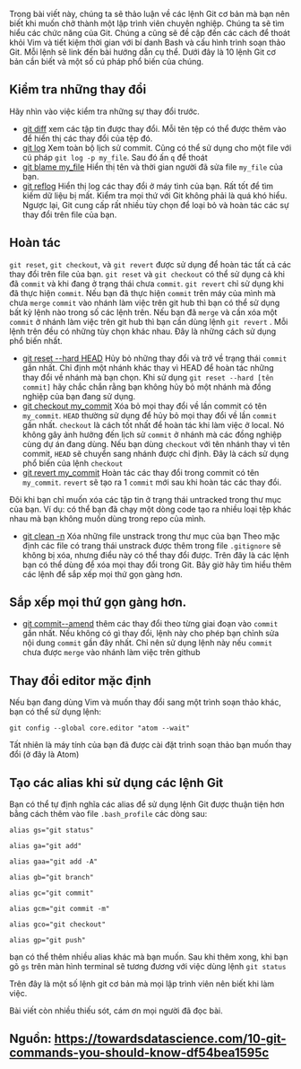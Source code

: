 Trong bài viết này, chúng ta sẽ thảo luận về các lệnh Git cơ bản mà bạn nên biết khi muốn chở thành một lập trình viên chuyên nghiệp. Chúng ta sẽ tìm hiểu các chức năng của Git. Chúng a cũng sẽ đề cập đến các cách để thoát khỏi Vim và tiết kiệm thời gian với bí danh Bash và cấu hình trình soạn thảo Git. Mỗi lệnh sẽ link đến bài hướng dẫn cụ thể.
Dưới đây là 10 lệnh Git cơ bản cần biết và một số cú pháp phổ biến của chúng.

## Kiểm tra những thay đổi 
Hãy nhìn vào việc kiểm tra những sự thay đổi trước.

* [git diff](https://www.atlassian.com/git/tutorials/saving-changes/git-diff) xem các tập tin được thay đổi. Mỗi tên tệp có thể được thêm vào để hiển thị các thay đổi của tệp đó.
* [git log](https://www.atlassian.com/git/tutorials/git-log) Xem toàn bộ lịch sử commit. Cũng có thể sử dụng cho một file với cú pháp `git log -p my_file`. Sau đó ấn `q` để thoát
* [git blame my_file](https://www.atlassian.com/git/tutorials/inspecting-a-repository/git-blame) Hiển thị tên và thời gian người đã sửa file `my_file` của bạn.
* [git reflog](https://www.atlassian.com/git/tutorials/rewriting-history/git-reflog)  Hiển thị log các thay đổi ở máy tình của bạn. Rất tốt để tìm kiếm dữ liệu bị mất.
Kiểm tra mọi thứ với Git không phải là quá khó hiểu. Ngược lại, Git cung cấp rất nhiều tùy chọn để loại bỏ và hoàn tác các sự thay đổi trên file của bạn.
## Hoàn tác
`git reset`, `git checkout`, và  `git revert` được sử dụng để hoàn tác tất cả các thay đổi trên file của bạn. `git reset` và  `git checkout` có thể sử dụng cả khi đã `commit`  và khi đang ở trạng thái chưa `commit`.
`git revert` chỉ sử dụng khi đã thực hiện `commit`. Nếu bạn đã thực hiện `commit` trên máy của mình mà chưa `merge` `commit` vào nhánh làm việc trên git hub thì bạn có thể sử dụng bất kỳ lệnh nào trong số các lệnh trên.
Nếu bạn đã `merge`  và cần xóa một `commit` ở nhánh làm việc trên git hub thì bạn cần dùng lệnh `git revert` .
Mỗi lệnh trên đều có những tùy chọn khác nhau. Đây là những cách sử dụng phổ biến nhất.
* [git reset --hard HEAD](https://www.atlassian.com/git/tutorials/resetting-checking-out-and-reverting) Hủy bỏ những thay đổi và trở về trạng thái `commit` gần nhất.
Chỉ định một nhánh khác thay vì HEAD để hoàn tác những thay đổi về nhánh mà bạn chọn.
Khi sử dụng `git reset --hard [tên commit]` hãy chắc chắn rằng bạn không hủy bỏ một nhánh mà đồng nghiệp của bạn đang sử dụng.
* [git checkout my_commit](https://www.atlassian.com/git/tutorials/undoing-changes) Xóa bỏ mọi thay đổi về lần commit có tên `my_commit`.
`HEAD`  thường sử dụng để hủy bỏ mọi thay đổi về lần `commit` gần nhất.
`checkout` là cách tốt nhất để hoàn tác khi làm việc ở local. Nó không gây ảnh hưởng đến lịch sử `commit` ở nhánh mà các đồng nghiệp cùng dự án đang dùng. Nếu bạn dùng `checkout` với tên nhánh thay vì tên commit, `HEAD` sẽ chuyển sang nhánh được chỉ định. Đây là cách sử dụng phổ biến của lệnh `checkout`
* [git revert my_commit](https://www.atlassian.com/git/tutorials/undoing-changes/git-revert) Hoàn tác các thay đổi trong commit có tên `my_commit`. `revert` sẽ tạo ra 1 `commit` mới sau khi hoàn tác các thay đổi.


Đôi khi bạn chỉ muốn xóa các tập tin ở trạng thái untracked trong thư mục của bạn. Ví dụ: có thể bạn đã chạy một dòng code tạo ra nhiều loại tệp khác nhau mà bạn không muốn dùng trong repo của mình.

* [git clean -n](https://www.atlassian.com/git/tutorials/undoing-changes/git-clean) Xóa những file unstrack trong thư mục của bạn
Theo mặc định các file có trang thái unstrack được thêm trong file `.gitignore` sẽ không bị xóa, nhưng điểu này có thể thay đổi được.
Trên đây là các lệnh bạn có thể dùng để xóa mọi thay đổi trong Git. Bây giờ hãy tìm hiểu thêm các lệnh để sắp xếp mọi thứ gọn gàng hơn.
## Sắp xếp mọi thứ gọn gàng hơn.
* [git commit--amend](https://www.atlassian.com/git/tutorials/rewriting-history#git-commit--amend) thêm các thay đổi theo từng giai đoạn vào `commit` gần nhất.
Nếu không có gì thay đổi, lệnh này cho phép bạn chỉnh sửa nội dung `commit` gần đây nhất. Chỉ nên sử dụng lệnh này nếu `commit` chưa được `merge` vào nhánh làm việc trên github

## Thay đổi editor mặc định
Nếu bạn đang dùng Vim và muốn thay đổi sang một trình soạn thảo khác, bạn có thể sử dụng lệnh: 

`git config --global core.editor "atom --wait"`

Tất nhiên là máy tính của bạn đã được cài đặt trình soạn thảo bạn muốn thay đổi (ở đây là Atom)
## Tạo các alias khi sử dụng các lệnh Git
Bạn có thể tự định nghĩa các alias để sử dụng lệnh Git được thuận tiện hơn bằng cách thêm vào file `.bash_profile` các dòng sau: 

```
alias gs="git status"

alias ga="git add"

alias gaa="git add -A"

alias gb="git branch"

alias gc="git commit"

alias gcm="git commit -m"

alias gco="git checkout"

alias gp="git push"

```

bạn có thể thêm nhiều alias khác mà bạn muốn. Sau khi thêm xong, khi bạn gõ `gs` trên màn hình terminal sẽ tương đương với việc dùng lệnh `git status`

Trên đây là một số lệnh git cơ bản mà mọi lập trình viên nên biết khi làm việc.

Bài viết còn nhiều thiếu sót, cám ơn mọi người đã đọc bài. 

## Nguồn: https://towardsdatascience.com/10-git-commands-you-should-know-df54bea1595c
